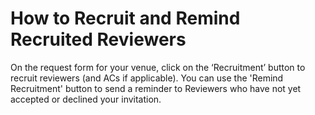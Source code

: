 # How to Recruit and Remind Recruited Reviewers

On the request form for your venue, click on the ‘Recruitment’ button to recruit reviewers (and ACs if applicable). You can use the 'Remind Recruitment' button to send a reminder to Reviewers who have not yet accepted or declined your invitation.

